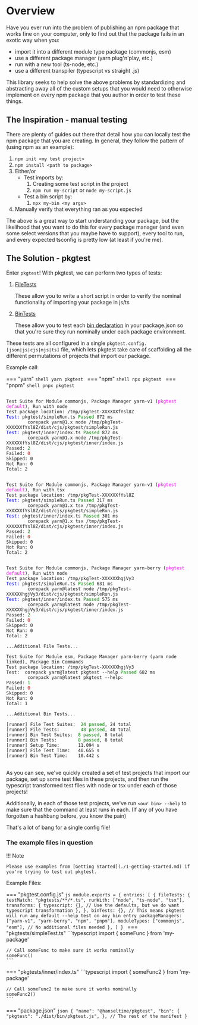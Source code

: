 # Overview

Have you ever run into the problem of publishing an npm package that works fine on your computer, only to find out
that the package fails in an exotic way when you:

* import it into a different module type package (commonjs, esm)
* use a different package manager (yarn plug'n'play, etc.)
* run with a new tool (ts-node, etc.)
* use a different transpiler (typescript vs straight .js)

This library seeks to help solve the above problems by standardizing and abstracting away all of the custom setups that
you would need to otherwise implement on every npm package that you author in order to test these things.

## The Inspiration - manual testing

There are plenty of guides out there that detail how you can locally test the npm package that you are creating.  In general,
they follow the pattern of (using npm as an example):

1. `npm init <my test project>`
2. `npm install <path to package>`
3. Either/or
      * Test imports by:
         1. Creating some test script in the project
         2. `npm run my-script` or `node my-script.js`
      * Test a bin script by:
         1. `npx my-bin <my args>`
4. Manually verify that everything ran as you expected

The above is a great way to start understanding your package, but the likelihood that you want to do this for every package manager 
(and even some select versions that you maybe have to support), every tool to run, and every expected tsconfig is pretty
low (at least if you're me).

## The Solution - pkgtest

Enter `pkgtest`!  With pkgtest, we can perform two types of tests:

1.  [FileTests](./api/enumerations/TestType.md#file) 
        
    These allow you to write a short script in order to verify the nominal functionality of importing your package in js/ts

2.  [BinTests](./api/enumerations/TestType.md#bin) 
   
    These allow you to test each [bin declaration](https://docs.npmjs.com/cli/v11/configuring-npm/package-json#bin) in your package.json
    so that you're sure they run nominally under each package environment.

These tests are all configured in a single `pkgtest.config.[json|js|cjs|mjs|ts]` file, which lets pkgtest take care of
scaffolding all the different permutations of projects that import our package.

Example call:

=== "yarn"
    ```shell
    yarn pkgtest
    ```
=== "npm"
    ```shell
    npx pkgtest
    ```
=== "pnpm"
    ```shell
    pnpx pkgtest
    ```

<pre>
<code>
Test Suite for Module commonjs, Package Manager yarn-v1 (<span style="color:magenta">pkgtest default</span>), Run with node
Test package location: /tmp/pkgTest-XXXXXXfYsl8Z
<span style="color:blue">Test:</span> pkgtest/simpleRun.ts <span style="color:green">Passed</span> 872 ms
        corepack yarn@1.x node /tmp/pkgTest-XXXXXXfYsl8Z/dist/cjs/pkgtest/simpleRun.js
<span style="color:blue">Test:</span> pkgtest/inner/index.ts <span style="color:green">Passed</span> 872 ms
        corepack yarn@1.x node /tmp/pkgTest-XXXXXXfYsl8Z/dist/cjs/pkgtest/inner/index.js
Passed: <span style="color:green">2</span>
Failed: <span style="color:red">0</span>
Skipped: 0
Not Run: 0
Total: 2


Test Suite for Module commonjs, Package Manager yarn-v1 (<span style="color:magenta">pkgtest default</span>), Run with tsx
Test package location: /tmp/pkgTest-XXXXXXfYsl8Z
<span style="color:blue">Test:</span> pkgtest/simpleRun.ts <span style="color:green">Passed</span> 317 ms
        corepack yarn@1.x tsx /tmp/pkgTest-XXXXXXfYsl8Z/dist/cjs/pkgtest/simpleRun.js
<span style="color:blue">Test:</span> pkgtest/inner/index.ts <span style="color:green">Passed</span> 301 ms
        corepack yarn@1.x tsx /tmp/pkgTest-XXXXXXfYsl8Z/dist/cjs/pkgtest/inner/index.js
Passed: <span style="color:green">2</span>
Failed: <span style="color:red">0</span>
Skipped: 0
Not Run: 0
Total: 2


Test Suite for Module commonjs, Package Manager yarn-berry (<span style="color:magenta">pkgtest default</span>), Run with node
Test package location: /tmp/pkgTest-XXXXXXhgjVy3
<span style="color:blue">Test:</span> pkgtest/simpleRun.ts <span style="color:green">Passed</span> 631 ms
        corepack yarn@latest node /tmp/pkgTest-XXXXXXhgjVy3/dist/cjs/pkgtest/simpleRun.js
<span style="color:blue">Test:</span> pkgtest/inner/index.ts <span style="color:green">Passed</span> 575 ms
        corepack yarn@latest node /tmp/pkgTest-XXXXXXhgjVy3/dist/cjs/pkgtest/inner/index.js
Passed: <span style="color:green">2</span>
Failed: <span style="color:red">0</span>
Skipped: 0
Not Run: 0
Total: 2

...Additional File Tests...

Test Suite for Module esm, Package Manager yarn-berry (yarn node linked), Package Bin Commands
Test package location: /tmp/pkgTest-XXXXXXhgjVy3
Test:  corepack yarn@latest pkgtest --help <span style="color:green">Passed</span> 682 ms
        corepack yarn@latest pkgtest --help:
Passed: <span style="color:green">1</span>
Failed: <span style="color:red">0</span>
Skipped: 0
Not Run: 0
Total: 1

...Additional Bin Tests...

[runner] File Test Suites:  <span style="color:green">24 passed</span>, 24 total
[runner] File Tests:        <span style="color:green">48 passed</span>, 48 total
[runner] Bin Test Suites:  <span style="color:green">8 passed</span>, 8 total
[runner] Bin Tests:        <span style="color:green">8 passed</span>, 8 total
[runner] Setup Time:       11.094 s
[runner] File Test Time:   40.655 s
[runner] Bin Test Time:    10.442 s
</code>
</pre>

As you can see, we've quickly created a set of test projects that import our package, set up some test files in these projects,
and then run the typescript transformed test files with node or tsx under each of those projects!

Additionally, in each of those test projects, we've run `<our bin> --help` to make sure that the command at least runs in each.
(If any of you have forgotten a hashbang before, you know the pain)

That's a lot of bang for a single config file!

### The example files in question

!!! Note

    Please use examples from [Getting Started](./1-getting-started.md) if you're trying to test out pkgtest.

Example Files:

=== "pkgtest.config.js"
    ```js
    module.exports = {
        entries: [
            {
                fileTests: {
                    testMatch: "pkgtests/**/*.ts",
                    runWith: ["node", "ts-node", "tsx"],
                    transforms: {
                        typescript: {}, // Use the defaults, but we do want typescript transformation
                    },
                },
                binTests: {}, // This means pkgtest will run any default --help test on any bin entry
                packageManagers: ["yarn-v1", "yarn-berry", "npm", "pnpm"],
                moduleTypes: ["commonjs", "esm"],
                // No additional files needed
            },
        ]
    }
    ```
=== "pkgtests/simpleTest.ts"
    ```typescript
    import { someFunc } from 'my-package'

    // Call someFunc to make sure it works nominally
    someFunc()
    ```
=== "pkgtests/inner/index.ts"
    ```typescript
    import { someFunc2 } from 'my-package'

    // Call someFunc2 to make sure it works nominally
    someFunc2()
    ```
=== "package.json"
    ```json
    {
        "name": "@hanseltime/pkgtest",
        "bin": {
            "pkgtest": "./dist/bin/pkgtest.js",
        },
        // The rest of the manifest
    }
    ```